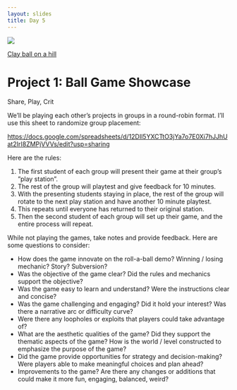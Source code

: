```yaml
---
layout: slides
title: Day 5
---
```


![](https://lh5.googleusercontent.com/kFR7FWZuQqT2ydUFRf9v2CQvLdPID0_l1auFEPKmB3ZU4U2xT8sx5FVmZ7FVprVUlF95XUaE1K7yhLnhkkVfk-FR4lR9x1ejRQpOOZ58t6EONp2fqSRlEG5jRcyI7D-FAlPspg-tPY62mzg97YBTN1w)

[Clay ball on a hill](https://youtu.be/m-D-Lx4kzLM)

# Project 1: Ball Game Showcase 

Share, Play, Crit

We’ll be playing each other’s projects in groups in a round-robin format. I’ll use this sheet to randomize group placement:

https://docs.google.com/spreadsheets/d/12DIl5YXCTtO3jYa7o7E0Xi7hJJhUat2IrI8ZMPjVVVs/edit?usp=sharing

Here are the rules:

1. The first student of each group will present their game at their group’s ”play station”.  
2. The rest of the group will playtest and give feedback for 10 minutes.
3. With the presenting students staying in place, the rest of the group will rotate to the next play station and have another 10 minute playtest. 
4. This repeats until everyone has returned to their original station.
5. Then the second student of each group will set up their game, and the entire process will repeat.

While not playing the games, take notes and provide feedback. Here are some questions to consider:
- How does the game innovate on the roll-a-ball demo? Winning / losing mechanic? Story? Subversion? 
- Was the objective of the game clear? Did the rules and mechanics support the objective?
- Was the game easy to learn and understand? Were the instructions clear and concise?
- Was the game challenging and engaging? Did it hold your interest? Was there a narrative arc or difficulty curve?
- Were there any loopholes or exploits that players could take advantage of?
- What are the aesthetic qualities of the game? Did they support the thematic aspects of the game? How is the world / level constructed to emphasize the purpose of the game?
- Did the game provide opportunities for strategy and decision-making? Were players able to make meaningful choices and plan ahead?
- Improvements to the game? Are there any changes or additions that could make it more fun, engaging, balanced, weird?